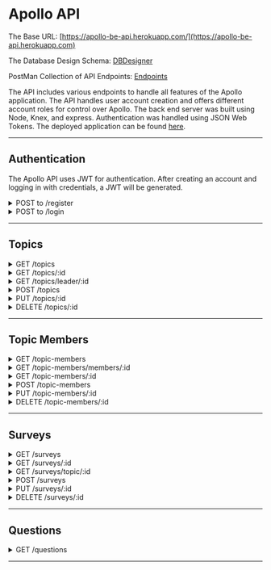 # Apollo API

The Base URL: [https://apollo-be-api.herokuapp.com/](https://apollo-be-api.herokuapp.com)

The Database Design Schema: [DBDesigner](https://dbdesigner.page.link/msEfnXD14kH4NtQh9)

PostMan Collection of API Endpoints: [Endpoints](https://www.getpostman.com/collections/0cede12c1624dfc55e27)

The API includes various endpoints to handle all features of the Apollo application. The API handles user account creation and offers different account roles for control over Apollo. The back end server was built using Node, Knex, and express. Authentication was handled using JSON Web Tokens. The deployed application can be found [here](https://google.com).

<hr>

## Authentication

The Apollo API uses JWT for authentication. After creating an account and logging in with credentials, a JWT will be generated.

<details>

  <summary>POST to /register</summary>

  [Creates a new user for Apollo]

  Expected Request body:

  ```JSON
  {
    "first_name": "Joe",
    "last_name": "Doe",
    "email": "john@email.com",
    "password": "hashed with bcrypt"
  }
  ```

  Returned Response:

  ```JSON
  {
    "data": {
      "id": 1,
      "first_name": "John",
      "last_name": "Doe",
      "password": "$2a$08$qmrYAzgog33SwlnMOYUmOei28dFYW81qoDJsBRaUDFWKifWvakqB.",
      "email": "john@gmail.com",
      "created_at": "2020-11-04 00:19:48",
      "updated_at": "2020-11-04 00:19:48"
    }
  }
  ```

</details>

<details>

  <summary>POST to /login</summary>

  [Log in to Apollo with verified credentials]

  Expected Request body:

  ```JSON
  {
    "email": "john@email.com",
    "password": "hashed with bcrypt"
  }
  ```

  Response:

  ```JSON
  {
    "data": {
      "id": 1,
      "first_name": "John",
      "last_name": "Doe",
      "email": "john@email.com",
      "password": "$2a$08$qmrYAzgog33SwlnMOYUmOei28dFYW81qoDJsBRaUDFWKifWvakqB."
    },
    "token": "eyJhbGciOiJIUzI1NiIsInR5cCI6IkpXVCJ9.eyJzdWJqZWN0Ijo0LCJlbWFpbCI6ImpvZUBnbWFpbC5jb20iLCJpYXQiOjE2MDQ0NDkyMTIsImV4cCI6MTYwNDUzNTYxMn0.j-Z_aHFVbxzmMSlLudQP7JGggo113ou4teDaDp9O7TE"
  }
  ```

</details>

<hr>

## Topics

<details>

  <summary>GET /topics</summary>

  [Fetch all topics]
  
  Response:

  ```JSON
  {
    "data": [
      {
        "id": 1,
        "title": "Stand Up",
        "frequency": "Daily",
        "join_code": "K6C8XY",
        "leader_id": 1,
        "created_at": "2020-11-03 23:33:47",
        "updated_at": "2020-11-03 23:33:47"
      },
      {
        "id": 2,
        "title": "Engineering All-Hands",
        "frequency": "Once",
        "join_code": "Y9H3LQ",
        "leader_id": 2,
        "created_at": "2020-11-03 23:33:47",
        "updated_at": "2020-11-03 23:33:47"
      },
      {
        "id": 3,
        "title": "Interview",
        "frequency": "Once",
        "join_code": "L9M4DP",
        "leader_id": 1,
        "created_at": "2020-11-03 23:33:47",
        "updated_at": "2020-11-03 23:33:47"
      }
    ]
  }
  ```

</details>

<details>

  <summary>GET /topics/:id</summary>

  [Fetch a topic by ID]
  
  Response:

  ```JSON
  {
    "data": {
      "id": 1,
      "title": "Stand Up",
      "frequency": "Daily",
      "join_code": "K6C8XY",
      "leader_id": 1,
      "created_at": "2020-11-03 23:33:47",
      "updated_at": "2020-11-03 23:33:47"
    }
  }
  ```

</details>

<details>

  <summary>GET /topics/leader/:id</summary>

  [Fetch all topics by a leader ID]
  
  Response:

  ```JSON
  {
    "data": [
      {
        "id": 1,
        "title": "Stand Up",
        "frequency": "Daily",
        "join_code": "K6C8XY",
        "leader_id": 1,
        "first_name": "John",
        "last_name": "Doe"
      },
      {
        "id": 3,
        "title": "Interview",
        "frequency": "Once",
        "join_code": "L9M4DP",
        "leader_id": 1,
        "first_name": "John",
        "last_name": "Doe"
      }
    ]
  }
  ```

</details>

<details>

  <summary>POST /topics</summary>

  [Create a new topic]

  Expected Request Body:

  ```JSON
  {
    "title": "Stakeholder Meeting",
    "frequency": "Weekly",
    "join_code": "P8FG6K",  // auto-generated on the front end
    "leader_id": 2
  }
  ```
  
  Response:

  ```JSON
  {
    "data": {
      "id": 4,
      "title": "Stakeholder Meeting",
      "frequency": "Weekly",
      "join_code": "P8FG6K",
      "leader_id": 4,
      "created_at": "2020-11-04 00:33:57",
      "updated_at": "2020-11-04 00:33:57"
    }
  }
  ```

</details>

<details>

  <summary>PUT /topics/:id</summary>

  [Edit a topic]

  Expected Request Body:

  ```JSON
  {
    "title": "Stakeholder Meeting",
    "frequency": "Monthly",
    "join_code": "P8FG6K",  // auto-generated on the front end
    "leader_id": 2
  }
  ```
  
  Response:

  ```JSON
  {
    "data": {
      "id": 4,
      "title": "Stakeholder Meeting",
      "frequency": "Monthly",
      "join_code": "P8FG6K",
      "leader_id": 4,
      "created_at": "2020-11-04 00:33:57",
      "updated_at": "2020-11-04 00:37:32"
    }
  }
  ```

</details>

<details>

  <summary>DELETE /topics/:id</summary>

  [Delete a topic]
  
  Response:

  ```JSON
  The topic with ID: 4 was successfully deleted.
  ```

</details>

<hr>

## Topic Members

<details>

  <summary>GET /topic-members</summary>

  [Fetch all topic members]
  
  Response:

  ```JSON
  {
    "data": [
      {
        "id": 1,
        "topic_id": 1,
        "user_id": 2,
        "role": "admin",
        "created_at": "2020-11-03 23:33:47",
        "updated_at": "2020-11-03 23:33:47"
      },
      {
        "id": 2,
        "topic_id": 1,
        "user_id": 3,
        "role": "user",
        "created_at": "2020-11-03 23:33:47",
        "updated_at": "2020-11-03 23:33:47"
      }
    ]
  }
  ```

</details>

<details>

  <summary>GET /topic-members/members/:id</summary>

  [Fetch a topic member by id]
  
  Response:

  ```JSON
  {
    "data": {
      "id": 1,
      "topic_id": 1,
      "user_id": 2,
      "role": "admin",
      "created_at": "2020-11-03 23:33:47",
      "updated_at": "2020-11-03 23:33:47"
    }
  }
  ```

</details>

<details>

  <summary>GET /topic-members/:id</summary>

  [Fetch all topic members by a topic id]
  
  Response:

  ```JSON
  {
    "data": [
      {
        "topic_id": 1,
        "user_id": 2,
        "first_name": "Jane",
        "last_name": "Doe",
        "email": "jane@gmail.com",
        "role": "admin"
      },
      {
        "topic_id": 1,
        "user_id": 3,
        "first_name": "Jimmy",
        "last_name": "Doe",
        "email": "jimmy@gmail.com",
        "role": "user"
      }
    ]
  }
  ```

</details>

<details>

  <summary>POST /topic-members</summary>

  [Creates a new topic-member]

  Expected Request Body:

  ```JSON
  {
    "topic_id": 1,
    "user_id": 2,
    "role": "user"
  }
  ```
  
  Response:

  ```JSON
  {
    "data": {
      "id": 2,
      "topic_id": 1,
      "user_id": 2,
      "role": "user",
      "created_at": "2020-11-04 01:02:26",
      "updated_at": "2020-11-04 01:02:26"
    }
  }
  ```

</details>

<details>

  <summary>PUT /topic-members/:id</summary>

  [Edit a topic member. Can be used to change member roles/privileges]

  Expected Request Body:

  ```JSON
  {
    "topic_id": 1,
    "user_id": 2,
    "role": "admin"
  }
  ```
  
  Response:

  ```JSON
  {
    "data": {
      "id": 2,
      "topic_id": 1,
      "user_id": 2,
      "role": "admin",
      "created_at": "2020-11-04 01:02:26",
      "updated_at": "2020-11-04 01:02:26"
    }
  }
  ```

</details>

<details>

  <summary>DELETE /topic-members/:id</summary>

  [Delete a topic member. Can be used to remove a user from a topic]
  
  Response:

  ```JSON
  The topic member with ID: 2 was removed.
  ```

</details>

<hr>

## Surveys

<details>

  <summary>GET /surveys</summary>

  [Fetch all surveys]
  
  Response:

  ```JSON
  {
    "data": [
      {
        "id": 1,
        "topic_id": 1,
        "context": "Product Leadership",
        "created_at": "2020-11-03 23:33:47",
        "updated_at": "2020-11-03 23:33:47"
      },
      {
        "id": 2,
        "topic_id": 2,
        "context": "Product Leadership",
        "created_at": "2020-11-03 23:33:47",
        "updated_at": "2020-11-03 23:33:47"
      }
    ]
  }
  ```

</details>

<details>

  <summary>GET /surveys/:id</summary>

  [Fetch a survey by ID]
  
  Response:

  ```JSON
  {
    "data": {
      "id": 1,
      "topic_id": 1,
      "context": "Product Leadership",
      "created_at": "2020-11-03 23:33:47",
      "updated_at": "2020-11-03 23:33:47"
    },
  }
  ```

</details>

<details>

  <summary>GET /surveys/topic/:id</summary>

  [Fetch all surveys by a topic ID]
  
  Response:

  ```JSON
  {
    "data": [
      {
        "id": 1,
        "title": "Stand Up",
        "frequency": "Daily",
        "join_code": "K6C8XY",
        "leader_id": 1,
        "created_at": "2020-11-03 23:33:47",
        "updated_at": "2020-11-03 23:33:47",
        "topic_id": 1,
        "context": "Product Leadership"
      },
      {
        "id": 3,
        "title": "Stand Up",
        "frequency": "Daily",
        "join_code": "K6C8XY",
        "leader_id": 1,
        "created_at": "2020-11-03 23:33:47",
        "updated_at": "2020-11-03 23:33:47",
        "topic_id": 1,
        "context": "Design Leadership"
      }
    ]
  }
  ```

</details>

<details>

  <summary>POST /surveys</summary>

  [Create a new survey]

  Expected Request Body:

  ```JSON
  {
    "topic_id": 2,
    "context": "Engineering Leadership"
  }
  ```
  
  Response:

  ```JSON
  {
    "data": {
      "id": 4,
      "topic_id": 2,
      "context": "Engineering Leadership",
      "created_at": "2020-11-04 01:08:46",
      "updated_at": "2020-11-04 01:08:46"
    }
  }
  ```

</details>

<details>

  <summary>PUT /surveys/:id</summary>

  [Edit a survey]

  Expected Request Body:

  ```JSON
  {
    "topic_id": 2,
    "context": "Design Leadership"
  }
  ```
  
  Response:

  ```JSON
  {
    "data": {
      "id": 4,
      "topic_id": 2,
      "context": "Design Leadership",
      "created_at": "2020-11-04 01:08:46",
      "updated_at": "2020-11-04 01:18:18"
    }
  }
  ```

</details>

<details>

  <summary>DELETE /surveys/:id</summary>

  [Delete a survey]
  
  Response:

  ```JSON
  The survey with ID: 4 was successfully deleted.
  ```

</details>

<hr>

## Questions

<details>

  <summary>GET /questions</summary>

  [Fetch all questions]
  
  Response:

  ```JSON
  {
    "data": [
        {
            "id": 1,
            "topic_id": 1,
            "type": "context",
            "style": "text",
            "question": "What is our current priority?",
            "default": 1,
            "created_at": "2020-11-03 23:33:47",
            "updated_at": "2020-11-03 23:33:47"
        },
        {
            "id": 2,
            "topic_id": 1,
            "type": "request",
            "style": "text",
            "question": "Do you have any blockers?",
            "default": 1,
            "created_at": "2020-11-03 23:33:47",
            "updated_at": "2020-11-03 23:33:47"
        },
    ]
  }
  ```

</details>

<hr>